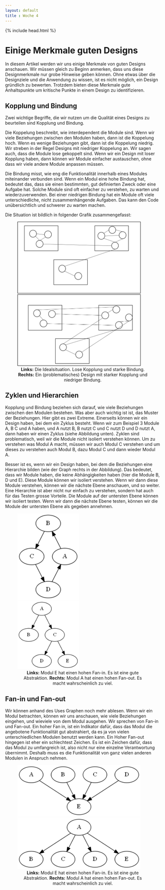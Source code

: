 ```yaml
---
layout: default
title : Woche 4
---
```


{% include head.html %}


# Einige Merkmale guten Designs

In diesem Artikel werden wir uns einige Merkmale von guten Designs anschauen. Wir müssen gleich zu Beginn anmerken, 
dass uns diese Designmerkmale nur grobe Hinweise geben können. Ohne etwas über die Designziele und die Anwendung zu wissen, ist es nicht möglich, 
ein Design gründlich zu bewerten. Trotzdem bieten diese Merkmale gute Anhaltspunkte um kritische Punkte in einem Design zu identifizieren.

## Kopplung und Bindung

Zwei wichtige Begriffe, die wir nutzen um die Qualität eines Designs zu beurteilen sind Kopplung und Bindung.

Die Koppelung beschreibt, wie interdependent die Module sind. Wenn wir viele Beziehungen zwischen den Modulen haben, dann ist die Koppelung hoch. Wenn es wenige Beziehungen gibt, dann ist die Koppelung niedrig.
Wir streben in der Regel Designs mit niedriger Koppelung an. Wir sagen auch, dass die Module lose gekoppelt sind. Wenn wir ein Design mit loser Kopplung haben, dann können wir Module einfacher austauschen, ohne dass wir viele andere Module anpassen müssen.

Die Bindung misst, wie eng die Funktionalität innerhalb eines Modules miteinander verbunden sind. Wenn ein Modul eine hohe Bindung hat, bedeutet das, dass sie einen bestimmten, gut definierten Zweck oder eine Aufgabe hat. 
Solche Module sind oft einfacher zu verstehen, zu warten und wiederzuverwenden. Bei einer niedrigen Bindung hat ein Module oft viele unterschiedliche, nicht zusammenhängende Aufgaben. Das kann den Code unübersichtlich und schwerer zu warten machen.

Die Situation ist bildlich in folgender Grafik zusammengefasst:

<figure>
<img src = "./images/module-low-coupling.png" class="plain" width="400px"/><img src = "./images/module-high-coupling.png" class="plain" width="400px"/>
<figcaption align = "center"><b>Links:</b> Die Idealsituation. Lose Kopplung und starke Bindung. <b>Rechts:</b> Ein (problematisches) Design mit starker Kopplung und niedriger Bindung. </b></figcaption>
</figure>


## Zyklen und Hierarchien

Kopplung und Bindung beziehen sich darauf, wie viele Beziehungen zwischen den Modulen bestehen. 
Was aber auch wichtig ist ist, das Muster der Beziehungen. Hier gibt es zwei Extreme. Einerseits können wir ein Design haben, bei dem ein Zyklus besteht. Wenn wir zum Beispiel 3 Module A, B C und A haben, und A nutzt B, B nutzt C und C nutzt D und D nutzt A, dann haben wir einen Zyklus (siehe Abbildung unten). Zyklen sind problematisch, weil wir die Module nicht isoliert verstehen können. Um zu verstehen was Modul A macht, müssen wir auch Modul C verstehen und um dieses zu verstehen auch Modul B, dazu Modul C und dann wieder Modul A. 

Besser ist es, wenn wir ein Design haben, bei dem die Beziehungen eine Hierarchie bilden (wie der Graph rechts in der Abbildung). Das bedeutet, dass wir Module haben, die keine Abhängigkeiten haben (hier die Module B, D und E). Diese Module können wir isoliert verstehen. Wenn wir dann diese Module verstehen, können wir die nächste Ebene anschauen, und so weiter. Eine Hierarchie ist aber nicht nur einfach zu verstehen, sondern hat auch für das Testen grosse Vorteile. Die Module auf der untersten Ebene können wir isoliert testen. Wenn wir dann die nächste Ebene testen, können wir die Module der untersten Ebene als gegeben annehmen.

<figure>
<img src = "./images/module-simple-cycle.png" class="plain" width="200px" style="margin: 0px 100px 0px 0px">
<img src = "./images/module-simple-hierarchy.png" class="plain" width="200px"/>
<figcaption align = "center"><b>Links:</b> Modul E hat einen hohen Fan-in. Es ist eine gute Abstraktion. <b>Rechts:</b> Modul A hat einen hohen Fan-out. Es macht wahrscheinlich zu viel. </b></figcaption>
</figure>

## Fan-in und Fan-out
 Wir können anhand des Uses Graphen noch mehr ablesen. Wenn wir ein Modul betrachten, können wir uns anschauen, 
wie viele Beziehungen eingehen, und wieviele von dem Modul ausgehen. Wir sprechen von Fan-in und Fan-out. 
Ein hoher Fan in, ist ein Indikator dafür, dass das Modul die angebotene Funktionalität gut abstrahiert, da es ja von vielen unterschiedlichen Modulen benutzt werden kann. 
Ein Hoher Fan-out hingegen ist eher ein schlechtest Zeichen. Es ist ein Zeichen dafür, dass das Modul zu umfangreich ist, also nicht nur eine einzelne Verantwortung übernimmt. Deshalb muss es die Funktionalität von ganz vielen anderen Modulen in Anspruch nehmen. 

<figure>
<img src = "./images/module-high-fan-in.png" class="plain" width="400px"/><img src = "./images/module-high-fan-out.png" class="plain" width="400px"/>
<figcaption align = "center"><b>Links:</b> Modul E hat einen hohen Fan-in. Es ist eine gute Abstraktion. <b>Rechts:</b> Modul A hat einen hohen Fan-out. Es macht wahrscheinlich zu viel. </b></figcaption>
</figure>